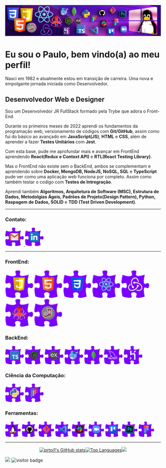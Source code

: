 
<img src="https://github.com/prtpj1/prtpj1/blob/main/Github%20Imgs/Header_GitHub3.png" alt="header" />

<h1>Eu sou o Paulo, bem vindo(a) ao meu perfil!</h1>
Nasci em 1982 e atualmente estou em transição de carreira. Uma nova e empolgante jornada iniciada como Desenvolvedor.


Desenvolvedor Web e Designer
----------------------------
Sou um Desenvolvedor JR FullStack formado pela Trybe que adora o Front-End.<br>

Durante os primeiros meses de 2022 aprendi os fundamentos da programação web, versionamento de códigos com **Git/GitHub**, assim como fui do básico ao avançado em **JavaScript(JS)**, **HTML** e **CSS**, além de aprender a fazer **Testes Unitários** com **Jest**.<br>

Com esta base, pude me aprofundar mais e avançar em FrontEnd aprendendo **React(Redux e Context API)** e **RTL(React Testing Library)**.<br>

Mas o FrontEnd não existe sem o BackEnd, ambos se complementam e aprendendo sobre **Docker, MongoDB, NodeJS, NoSQL, SQL** e **TypeScript** pude ver como uma aplicação web funciona por completo. Assim como também testar o codigo com **Testes de Intregração**.<br>

Aprendi também **Algoritmos, Arquitetura de Software (MSC), Estrutura de Dados, Metodolgias Ágeis, Padrões de Projeto(Design Pattern), Python, Raspagem de Dados, SOLID** e **TDD (Test Driven Development)**. 
<hr />

### Contato:
<a href="mailto:prtpj1@gmail.com" target="_blank" rel="noreferrer"><img src="https://github.com/prtpj1/prtpj1/blob/main/Github%20Imgs/Gmail2.png" width="60" height="60" alt="Gmail Icon" /></a><a href="https://www.linkedin.com/in/paulo-porto-jr/" target="_blank" rel="noreferrer">
 <img src="https://github.com/prtpj1/prtpj1/blob/main/Github%20Imgs/Linkedin2.png" width="60" height="60" alt="Linkedin Icon" /></a>

<hr />

### FrontEnd:
<p align="left">
 <a href="https://developer.mozilla.org/en-US/docs/Web/JavaScript" target="_blank" rel="noreferrer"><img src="https://github.com/prtpj1/prtpj1/blob/main/Github%20Imgs/JavaScript2.png" width="90" height="90" alt="JavaScript Icon" /></a>
 <a href="https://developer.mozilla.org/en-US/docs/Glossary/HTML5" target="_blank" rel="noreferrer"><img src="https://github.com/prtpj1/prtpj1/blob/main/Github%20Imgs/html2.png" width="90" height="90" alt="HTML Icon" /></a>
  <a href="https://www.w3.org/TR/CSS/#css" target="_blank" rel="noreferrer"><img src="https://github.com/prtpj1/prtpj1/blob/main/Github%20Imgs/CSS2.png" width="90" height="90" alt="CSS3 Icon" /></a>
 <a href="https://reactjs.org/" target="_blank" rel="noreferrer"><img src="https://github.com/prtpj1/prtpj1/blob/main/Github%20Imgs/React2.png" width="90" height="90" alt="React Icon" /></a>
 <a href="https://redux.js.org/" target="_blank" rel="noreferrer"><img src="https://github.com/prtpj1/prtpj1/blob/main/Github%20Imgs/Redux2.png" width="90" height="90" alt="Redux Icon" /></a>
 <a href="https://testing-library.com/docs/react-testing-library/intro/" target="_blank" rel="noreferrer"><img src="https://github.com/prtpj1/prtpj1/blob/main/Github%20Imgs/RTL2.png" width="90" height="90" alt="RTL Icon" /></a>
 <a href="https://jestjs.io/" target="_blank" rel="noreferrer"><img src="https://github.com/prtpj1/prtpj1/blob/main/Github%20Imgs/Jest2.png" width="90" height="90" alt="Jest Icon" /></a>
<br>
</p>

<!--- 
<a href="" target="_blank" rel="noreferrer"><img src="" width="36" height="36" alt="" /></a>
<img src="" width="36" height="36" alt="" />
 -->

### BackEnd:
<p align="left">
  <a href="https://www.typescriptlang.org/" target="_blank" rel="noreferrer"><img src="https://github.com/prtpj1/prtpj1/blob/main/Github%20Imgs/Typescript2.png" width="60" height="60" alt="TypeScript Icon" /></a>
  <a href="https://nodejs.org/en/" target="_blank" rel="noreferrer"><img src="https://github.com/prtpj1/prtpj1/blob/main/Github%20Imgs/NodeJS2.png" width="60" height="60" alt="NodeJS Icon" /></a>
  <a href="https://expressjs.com/" target="_blank" rel="noreferrer"><img src="https://github.com/prtpj1/prtpj1/blob/main/Github%20Imgs/express2.png" width="60" height="60" alt="Express Icon" /></a>
  <a href="https://www.docker.com/" target="_blank" rel="noreferrer"><img src="https://github.com/prtpj1/prtpj1/blob/main/Github%20Imgs/Docker2.png" width="60" height="60" alt="Docker Icon" /></a>
  <a href="https://www.mongodb.com/" target="_blank" rel="noreferrer"><img src="https://github.com/prtpj1/prtpj1/blob/main/Github%20Imgs/MongoDB2.png" width="60" height="60" alt="MongoDB Icon" /></a>
  <a href="https://www.mysql.com/" target="_blank" rel="noreferrer"><img src="https://github.com/prtpj1/prtpj1/blob/main/Github%20Imgs/mySQL2.png" width="60" height="60" alt="MySQL Icon" /></a>
  <a href="https://www.heroku.com/" target="_blank" rel="noreferrer"><img src="https://github.com/prtpj1/prtpj1/blob/main/Github%20Imgs/Heroku2.png" width="60" height="60" alt="Heroku Icon" /></a>
<br>
</p>

### Ciência da Computação:
<p align="left">
  <a href="https://www.python.org/" target="_blank" rel="noreferrer"><img src="https://github.com/prtpj1/prtpj1/blob/main/Github%20Imgs/Python2.png" width="60" height="60" alt="Python Icon" /></a>
  <a href="https://docs.pytest.org/en/7.2.x/index.html" target="_blank" rel="noreferrer"><img src="https://github.com/prtpj1/prtpj1/blob/main/Github%20Imgs/Pytest2.png" width="60" height="60" alt="Pytest Icon" /></a>
<br>
</p>

### Ferramentas:
<p align="left">
 <a href="https://ubuntu.com/" target="_blank" rel="noreferrer"><img src="https://github.com/prtpj1/prtpj1/blob/main/Github%20Imgs/Linux2.png" width="50" height="50" alt="Linux Ubuntu Icon" /></a>
 <a href="https://github.com/" target="_blank" rel="noreferrer"><img src="https://github.com/prtpj1/prtpj1/blob/main/Github%20Imgs/GitHub3.png" width="50" height="50" alt="GitHub Icon" /></a>
 <a href="https://git-scm.com/" target="_blank" rel="noreferrer"><img src="https://github.com/prtpj1/prtpj1/blob/main/Github%20Imgs/Git2.png" width="50" height="50" alt="Git" /></a>
 <a href="https://code.visualstudio.com/" target="_blank" rel="noreferrer"><img src="https://github.com/prtpj1/prtpj1/blob/main/Github%20Imgs/VSC2.png" width="50" height="50" alt="VSCode Icon" /></a>
 <a href="https://slack.com/intl/pt-br" target="_blank" rel="noreferrer"><img src="https://github.com/prtpj1/prtpj1/blob/main/Github%20Imgs/slack2.png" width="50" height="50" alt="Slack Icon" /></a>
 <a href="https://zoom.us/" target="_blank" rel="noreferrer"><img src="https://github.com/prtpj1/prtpj1/blob/main/Github%20Imgs/Zoom2.png" width="50" height="50" alt="Zoom Icon" /></a>
 <a href="https://trello.com/" target="_blank" rel="noreferrer"><img src="https://github.com/prtpj1/prtpj1/blob/main/Github%20Imgs/Trello2.png" width="50" height="50" alt="Trello Icon" /></a>
 <a href="" target="_blank" rel="noreferrer"><img src="https://github.com/prtpj1/prtpj1/blob/main/Github%20Imgs/PhotoshopCC2.png" width="50" height="50" alt="Photoshop Icon" /></a>
 <a href="https://www.figma.com/" target="_blank" rel="noreferrer"><img src="https://github.com/prtpj1/prtpj1/blob/main/Github%20Imgs/figma2.png" width="50" height="50" alt="Figma Icon" /></a>
<br>
</p>
<hr />
<p align="center">
 <a href="http://www.github.com/prtpj1"><img src="https://github-readme-stats.vercel.app/api?username=prtpj1&show_icons=true&hide=&title_color=facc15&text_color=ffffff&icon_color=facc15&bg_color=4c1d95&hide_border=true&show_icons=true" width=35% alt="prtpj1's GitHub stats" /></a><a href="https://github.com/prtpj1" align="left"><img src="https://github-readme-stats.vercel.app/api/top-langs/?username=prtpj1&langs_count=10&title_color=facc15&text_color=ffffff&icon_color=facc15&bg_color=4c1d95&hide_border=true&locale=en&custom_title=Linguagens%20%mais%20%usadas" width=25% alt="Top Languages" /></a><a href="http://www.github.com/prtpj1"><img src="https://github-readme-streak-stats.herokuapp.com/?user=prtpj1&stroke=ffffff&background=4c1d95&ring=facc15&fire=facc15&currStreakNum=ffffff&currStreakLabel=facc15&sideNums=ffffff&sideLabels=ffffff&dates=ffffff&hide_border=true" width=35% /></a>

</p>

 
<a href="https://www.github.com/prtpj1" target="_blank" rel="noreferrer"><img
src="https://img.shields.io/github/followers/prtpj1?logo=github&style=for-the-badge&color=4c1d95&labelColor=ffd500&logoColor=4c1d95&label=Seguidores" /></a>
![visitor badge](https://vbr.wocr.tk/badge?page_id=prtpj1&style=for-the-badge&color=4c1d95&lcolor=ffd500&logo=GitHub-Sponsors&logoColor=4c1d95&text=Visualizações)
 
